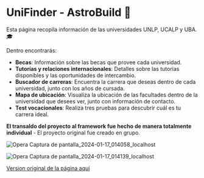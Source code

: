 # UniFinder - AstroBuild 🚀

Esta página recopila información de las universidades UNLP, UCALP y UBA. 🎓

Dentro encontrarás:

- **Becas**: Información sobre las becas que provee cada universidad.
- **Tutorías y relaciones internacionales**: Detalles sobre las tutorías disponibles y las oportunidades de intercambio.
- **Buscador de carreras**: Encuentra la carrera que deseas dentro de cada universidad, junto con los años de cursada.
- **Mapa de ubicación**: Visualiza la ubicación de las facultades dentro de la universidad que desees ver, junto con información de contacto.
- **Test vocacionales**: Realiza tres pruebas para descubrir cuál es tu carrera ideal.

**El transaldo del proyecto al framework fue hecho de manera totalmente individual** - El proyecto original fue creado en grupo.


![Opera Captura de pantalla_2024-01-17_014058_localhost](https://github.com/TeGsOg1/UniFinder-Astro/assets/137315681/601d48f4-7cdd-4657-8478-e77ecad52e81)

![Opera Captura de pantalla_2024-01-17_014139_localhost](https://github.com/TeGsOg1/UniFinder-Astro/assets/137315681/a86dab52-633f-4732-a992-90081e389363)

[Version original de la página aquí](https://github.com/TeGsOg1/UniFinder)
